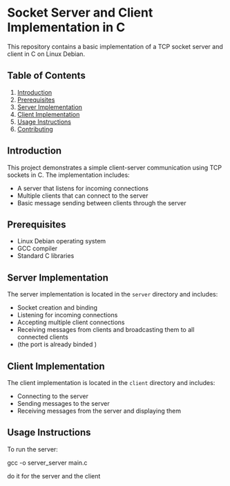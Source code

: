 # Socket Server and Client Implementation in C

This repository contains a basic implementation of a TCP socket server and client in C on Linux Debian.

## Table of Contents

1. [Introduction](#introduction)
2. [Prerequisites](#prerequisites)
3. [Server Implementation](#server-implementation)
4. [Client Implementation](#client-implementation)
5. [Usage Instructions](#usage-instructions)
6. [Contributing](#contributing)

## Introduction

This project demonstrates a simple client-server communication using TCP sockets in C. The implementation includes:

- A server that listens for incoming connections
- Multiple clients that can connect to the server
- Basic message sending between clients through the server

## Prerequisites

- Linux Debian operating system
- GCC compiler
- Standard C libraries

## Server Implementation

The server implementation is located in the `server` directory and includes:

- Socket creation and binding
- Listening for incoming connections
- Accepting multiple client connections
- Receiving messages from clients and broadcasting them to all connected clients
- (the port is already binded )

## Client Implementation

The client implementation is located in the `client` directory and includes:

- Connecting to the server
- Sending messages to the server
- Receiving messages from the server and displaying them

## Usage Instructions

To run the server:

gcc -o server_server main.c

do it for the server and the client

